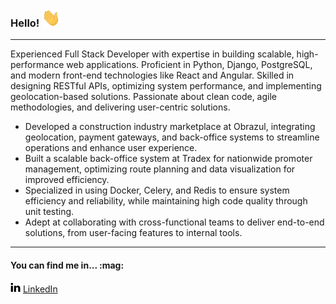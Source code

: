 ### Hello! <img src="https://github.com/MiqueiasRihs/MiqueiasRihs/blob/master/images/Hi_github.gif" width="30px">
---
Experienced Full Stack Developer with expertise in building scalable, high-performance web applications. Proficient in Python, Django, PostgreSQL, and modern front-end technologies like React and Angular. Skilled in designing RESTful APIs, optimizing system performance, and implementing geolocation-based solutions. Passionate about clean code, agile methodologies, and delivering user-centric solutions.  

- Developed a construction industry marketplace at Obrazul, integrating geolocation, payment gateways, and back-office systems to streamline operations and enhance user experience.  
- Built a scalable back-office system at Tradex for nationwide promoter management, optimizing route planning and data visualization for improved efficiency.  
- Specialized in using Docker, Celery, and Redis to ensure system efficiency and reliability, while maintaining high code quality through unit testing.  
- Adept at collaborating with cross-functional teams to deliver end-to-end solutions, from user-facing features to internal tools.  

---  
<h4>You can find me in... :mag:</h4>  

<a href="https://www.linkedin.com/in/r-miqueias/"><img src="https://github.com/MiqueiasRihs/MiqueiasRihs/blob/master/images/linkedin_github.png" width="16"></img></a> [LinkedIn](https://www.linkedin.com/in/r-miqueias/)

